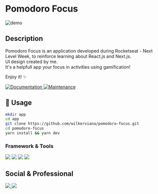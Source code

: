 
# Pomodoro Focus
![demo](https://user-images.githubusercontent.com/7241422/109434673-33ec3a80-79f5-11eb-80a3-4deec339c980.gif)
## Description

Pomodoro Focus is an application developed during Rocketseat - Next Level Week, to reinforce learning about React.js and Next.js.<br>
UI design created by me.<br>
It's a helpfull app your focus in activities using gamification!

Enjoy it! ✨

<p>
  <a href="https://github.com/reactjs/pt-BR.reactjs.org#readme">
    <img alt="Documentation" src="https://img.shields.io/badge/documentation-yes-brightgreen.svg" target="_blank" />
  </a>
  <a href="https://github.com/reactjs/pt-BR.reactjs.org/graphs/commit-activity">
    <img alt="Maintenance" src="https://img.shields.io/badge/Maintained%3F-yes-green.svg" target="_blank" />
  </a>
</p>

## 🦾 Usage

```sh
mkdir app
cd app
git clone https://github.com/wilkerviana/pomodoro-focus.git
cd pomodoro-focus
yarn install && yarn dev
```

### Framework & Tools

<img src='https://img.shields.io/badge/React-1d3557?style=for-the-badge&logo=react&logoColor=61DAFB'></img>
<img src='https://img.shields.io/badge/next.js-000000?style=for-the-badge&logo=next.js&logoColor=white'></img>
<img src='https://img.shields.io/badge/TypeScript-3178c6?style=for-the-badge&logo=typescript&logoColor=white'></img>
<img src='https://img.shields.io/badge/Yarn-117cad?style=for-the-badge&logo=yarn&logoColor=white'></img>

## Social & Professional

<a href='https://www.instagram.com/uiuzera/'><img src='https://img.shields.io/badge/Instagram-E1306C?style=for-the-badge&logo=instagram&logoColor=white'></img> </a>
<a href='https://www.linkedin.com/in/wilkerviana/'><img src='https://img.shields.io/badge/LinkedIn-2867B2?style=for-the-badge&logo=linkedin&logoColor=white'></img> </a>
